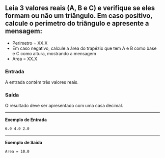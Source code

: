 ## Leia 3 valores reais (A, B e C) e verifique se eles formam ou não um triângulo. Em caso positivo, calcule o perímetro do triângulo e apresente a mensagem:

- Perimetro = XX.X
- Em caso negativo, calcule a área do trapézio que tem A e B como base e C como altura, mostrando a mensagem
- Area = XX.X

### Entrada

A entrada contém três valores reais.

### Saída

O resultado deve ser apresentado com uma casa decimal.

---
**Exemplo de Entrada**
``` 
6.0 4.0 2.0
```

---
**Exemplo de Saída**
```
Area = 10.0
```